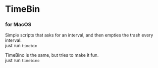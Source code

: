 # TimeBin
### for MacOS
Simple scripts that asks for an interval, and then empties the trash every interval.\
just run `timebin`

TimeBino is the same, but tries to make it fun.\
just run `timebino`
